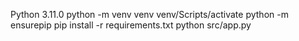 Python 3.11.0
python -m venv venv
venv/Scripts/activate
python -m ensurepip
pip install -r requirements.txt
python src/app.py